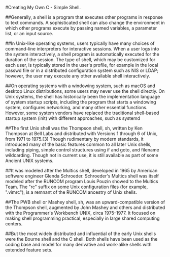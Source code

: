 #Creating My Own C - Simple Shell.

##Generally, a shell is a program that executes other programs in response to text commands. A sophisticated shell can also change the environment in which other programs execute by passing named variables, a parameter list, or an input source.

##In Unix-like operating systems, users typically have many choices of command-line interpreters for interactive sessions. When a user logs into the system interactively, a shell program is automatically executed for the duration of the session. The type of shell, which may be customized for each user, is typically stored in the user's profile, for example in the local passwd file or in a distributed configuration system such as NIS or LDAP; however, the user may execute any other available shell interactively.

##On operating systems with a windowing system, such as macOS and desktop Linux distributions, some users may never use the shell directly. On Unix systems, the shell has historically been the implementation language of system startup scripts, including the program that starts a windowing system, configures networking, and many other essential functions. However, some system vendors have replaced the traditional shell-based startup system (init) with different approaches, such as systemd

##The first Unix shell was the Thompson shell, sh, written by Ken Thompson at Bell Labs and distributed with Versions 1 through 6 of Unix, from 1971 to 1975.[3] Though rudimentary by modern standards, it introduced many of the basic features common to all later Unix shells, including piping, simple control structures using if and goto, and filename wildcarding. Though not in current use, it is still available as part of some Ancient UNIX systems.

##It was modeled after the Multics shell, developed in 1965 by American software engineer Glenda Schroeder. Schroeder's Multics shell was itself modeled after the RUNCOM program Louis Pouzin showed to the Multics Team. The "rc" suffix on some Unix configuration files (for example, ".vimrc"), is a remnant of the RUNCOM ancestry of Unix shells.

##The PWB shell or Mashey shell, sh, was an upward-compatible version of the Thompson shell, augmented by John Mashey and others and distributed with the Programmer's Workbench UNIX, circa 1975–1977. It focused on making shell programming practical, especially in large shared computing centers.

##But the most widely distributed and influential of the early Unix shells were the Bourne shell and the C shell. Both shells have been used as the coding base and model for many derivative and work-alike shells with extended feature sets.
